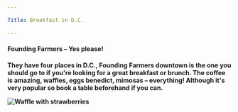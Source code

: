 ```yaml
---

Title: Breakfast in D.C.

---
```


<h4>Founding Farmers – Yes please!<h4>

<p>They have four places in D.C., Founding Farmers downtown is the one you should go to if you're looking for a great breakfast or brunch.
The coffee is amazing, waffles, eggs benedict, mimosas – everything! Although it's very popular so book a table beforehand if you can.<p>

<img src="/blog/img/waffle.jpg" alt="Waffle with strawberries">
